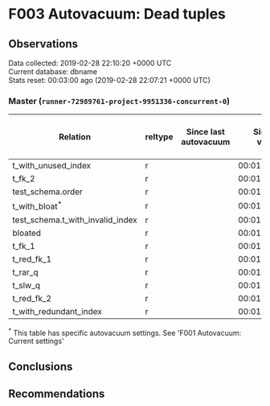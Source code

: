 # F003 Autovacuum: Dead tuples #

## Observations ##
Data collected: 2019-02-28 22:10:20 +0000 UTC  
Current database: dbname  
Stats reset: 00:03:00 ago (2019-02-28 22:07:21 +0000 UTC)  
### Master (`runner-72989761-project-9951336-concurrent-0`) ###

 Relation | reltype | Since last autovacuum | Since last vacuum | Autovacuum Count | Vacuum Count | n_tup_ins | n_tup_upd | n_tup_del | pg_class.reltuples | n_live_tup | n_dead_tup | &#9660;Dead Tuples Ratio, %
----------|------|-----------------------|-------------------|----------|---------|-----------|-----------|-----------|--------------------|------------|------------|-----------
t_with_unused_index |r |<no value> |00:01:22.041349 |0 |2 |1000000 |0 |0 |1000000 |1000000 |0 | 0 
t_fk_2 |r |<no value> |00:01:21.790847 |0 |2 |1000000 |0 |0 |1000000 |1000000 |0 | 0 
test_schema.order |r |<no value> |00:01:23.067774 |0 |1 |1000001 |0 |0 |1000001 |1000001 |0 | 0 
t_with_bloat<sup>*</sup> |r |<no value> |00:01:20.981188 |0 |2 |1000000 |1000000 |0 |1000000 |1000000 |0 | 0 
test_schema.t_with_invalid_index |r |<no value> |00:01:21.913041 |0 |2 |1000000 |0 |0 |1000000 |1000000 |0 | 0 
bloated |r |<no value> |00:01:21.720018 |0 |2 |100000 |0 |50000 |50000 |50000 |0 | 0 
t_fk_1 |r |<no value> |00:01:21.852235 |0 |2 |1000001 |0 |0 |1000001 |1000001 |0 | 0 
t_red_fk_1 |r |<no value> |00:01:21.694422 |0 |2 |1000001 |0 |0 |1000001 |1000001 |0 | 0 
t_rar_q |r |<no value> |00:01:22.135805 |0 |2 |1000000 |744834 |0 |1000000 |1000000 |0 | 0 
t_slw_q |r |<no value> |00:01:21.557406 |0 |2 |10000001 |0 |0 |9999979 |9999979 |0 | 0 
t_red_fk_2 |r |<no value> |00:01:21.633837 |0 |2 |1000000 |0 |0 |1000000 |1000000 |0 | 0 
t_with_redundant_index |r |<no value> |00:01:21.977601 |0 |2 |1000000 |0 |0 |1000000 |1000000 |0 | 0 

<sup>*</sup> This table has specific autovacuum settings. See 'F001 Autovacuum: Current settings'


## Conclusions ##


## Recommendations ##

